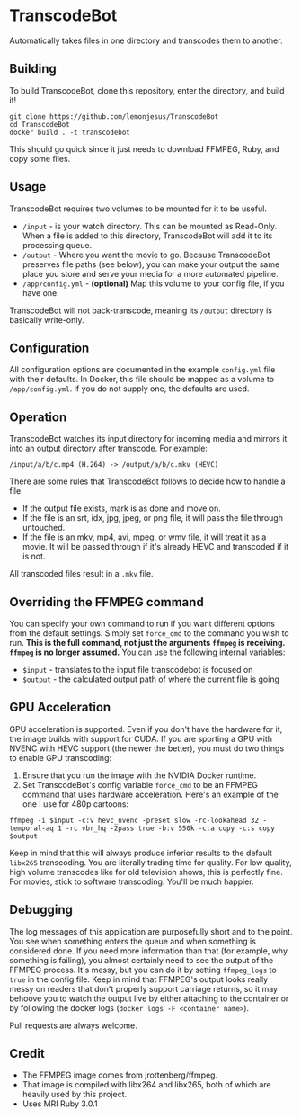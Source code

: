 # TranscodeBot
Automatically takes files in one directory and transcodes them to another.

## Building
To build TranscodeBot, clone this repository, enter the directory, and build it!

```
git clone https://github.com/lemonjesus/TranscodeBot
cd TranscodeBot
docker build . -t transcodebot
```

This should go quick since it just needs to download FFMPEG, Ruby, and copy some files.

## Usage
TranscodeBot requires two volumes to be mounted for it to be useful.

* `/input` - is your watch directory. This can be mounted as Read-Only. When a file is added to this directory, TranscodeBot will add it to its processing queue. 
* `/output` - Where you want the movie to go. Because TranscodeBot preserves file paths (see below), you can make your output the same place you store and serve your media for a more automated pipeline.
* `/app/config.yml` - **(optional)** Map this volume to your config file, if you have one.

TranscodeBot will not back-transcode, meaning its `/output` directory is basically write-only.

## Configuration
All configuration options are documented in the example `config.yml` file with their defaults. In Docker, this file should be mapped as a volume to `/app/config.yml`. If you do not supply one, the defaults are used.

## Operation
TranscodeBot watches its input directory for incoming media and mirrors it into an output directory after transcode. For example:

```
/input/a/b/c.mp4 (H.264) -> /output/a/b/c.mkv (HEVC)
```

There are some rules that TranscodeBot follows to decide how to handle a file.

* If the output file exists, mark is as done and move on.
* If the file is an srt, idx, jpg, jpeg, or png file, it will pass the file through untouched.
* If the file is an mkv, mp4, avi, mpeg, or wmv file, it will treat it as a movie. It will be passed through if it's already HEVC and transcoded if it is not.

All transcoded files result in a `.mkv` file.

## Overriding the FFMPEG command
You can specify your own command to run if you want different options from the default settings. Simply set `force_cmd` to the command you wish to run. **This is the full command, not just the arguments `ffmpeg` is receiving. `ffmpeg` is no longer assumed.** You can use the following internal variables:

* `$input` - translates to the input file transcodebot is focused on
* `$output` - the calculated output path of where the current file is going

## GPU Acceleration
GPU acceleration is supported. Even if you don't have the hardware for it, the image builds with support for CUDA. If you are sporting a GPU with NVENC with HEVC support (the newer the better), you must do two things to enable GPU transcoding:

1. Ensure that you run the image with the NVIDIA Docker runtime.
2. Set TranscodeBot's config variable `force_cmd` to be an FFMPEG command that uses hardware acceleration. Here's an example of the one I use for 480p cartoons:

```
ffmpeg -i $input -c:v hevc_nvenc -preset slow -rc-lookahead 32 -temporal-aq 1 -rc vbr_hq -2pass true -b:v 550k -c:a copy -c:s copy $output
```

Keep in mind that this will always produce inferior results to the default `libx265` transcoding. You are literally trading time for quality. For low quality, high volume transcodes like for old television shows, this is perfectly fine. For movies, stick to software transcoding. You'll be much happier.

## Debugging
The log messages of this application are purposefully short and to the point. You see when something enters the queue and when something is considered done. If you need more information than that (for example, why something is failing), you almost certainly need to see the output of the FFMPEG process. It's messy, but you can do it by setting `ffmpeg_logs` to `true` in the config file. Keep in mind that FFMPEG's output looks really messy on readers that don't properly support carriage returns, so it may behoove you to watch the output live by either attaching to the container or by following the docker logs (`docker logs -F <container name>`).

Pull requests are always welcome.

## Credit
* The FFMPEG image comes from jrottenberg/ffmpeg.
* That image is compiled with libx264 and libx265, both of which are heavily used by this project.
* Uses MRI Ruby 3.0.1
